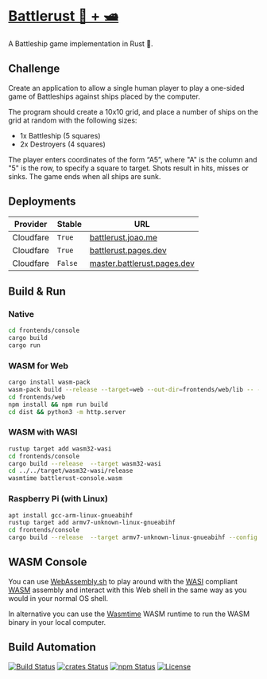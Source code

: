 # [Battlerust 🦀 + 🛥️](https://battlerust.joao.me)

A Battleship game implementation in Rust 🦀.

## Challenge

Create an application to allow a single human player to play a one-sided game of Battleships against ships placed by the computer.

The program should create a 10x10 grid, and place a number of ships on the grid at random with the following sizes:

* 1x Battleship (5 squares)
* 2x Destroyers (4 squares)

The player enters coordinates of the form “A5”, where "A" is the column and "5" is the row, to specify a square to target. Shots result in hits, misses or sinks. The game ends when all ships are sunk.

## Deployments

| Provider  | Stable  | URL                                                                |
| --------- | ------- | ------------------------------------------------------------------ |
| Cloudfare | `True`  | [battlerust.joao.me](https://battlerust.joao.me)                   |
| Cloudfare | `True`  | [battlerust.pages.dev](https://battlerust.pages.dev)               |
| Cloudfare | `False` | [master.battlerust.pages.dev](https://master.battlerust.pages.dev) |

## Build & Run

### Native

```bash
cd frontends/console
cargo build
cargo run
```

### WASM for Web

```bash
cargo install wasm-pack
wasm-pack build --release --target=web --out-dir=frontends/web/lib -- --features wasm
cd frontends/web
npm install && npm run build
cd dist && python3 -m http.server
```

### WASM with WASI

```bash
rustup target add wasm32-wasi
cd frontends/console
cargo build --release  --target wasm32-wasi
cd ../../target/wasm32-wasi/release
wasmtime battlerust-console.wasm
```

### Raspberry Pi (with Linux)

```bash
apt install gcc-arm-linux-gnueabihf
rustup target add armv7-unknown-linux-gnueabihf
cd frontends/console
cargo build --release  --target armv7-unknown-linux-gnueabihf --config target.armv7-unknown-linux-gnueabihf.linker=\"arm-linux-gnueabihf-gcc\"
```

## WASM Console

You can use [WebAssembly.sh](https://webassembly.sh) to play around with the [WASI](https://wasi.dev/) compliant [WASM](https://webassembly.org/) assembly and interact with this Web shell in the same way as you would in your normal OS shell.

In alternative you can use the [Wasmtime](https://wasmtime.dev) WASM runtime to run the WASM binary in your local computer.

## Build Automation

[![Build Status](https://github.com/joamag/battlerust/workflows/Main%20Workflow/badge.svg)](https://github.com/joamag/battlerust/actions)
[![crates Status](https://img.shields.io/crates/v/battlerust)](https://crates.io/crates/battlerust)
[![npm Status](https://img.shields.io/npm/v/battlerust.svg)](https://www.npmjs.com/package/battlerust)
[![License](https://img.shields.io/badge/license-Apache%202.0-blue.svg)](https://www.apache.org/licenses/)
